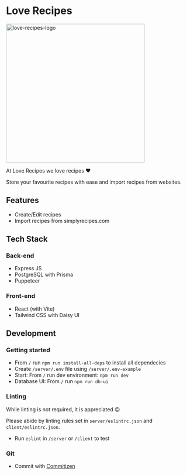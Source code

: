 # Love Recipes

<img width="379" alt="love-recipes-logo" src="https://user-images.githubusercontent.com/22393641/223698475-c82ffc39-5999-4851-bf2b-fcdfe118b4c4.png">

At Love Recipes we love recipes :heart:

Store your favourite recipes with ease and import recipes from websites.

## Features

- Create/Edit recipes
- Import recipes from simplyrecipes.com

## Tech Stack

### Back-end

- Express JS
- PostgreSQL with Prisma
- Puppeteer

### Front-end

- React (with Vite)
- Tailwind CSS with Daisy UI

## Development

### Getting started

- From `/` run `npm run install-all-deps` to install all dependecies
- Create `/server/.env` file using `/server/.env-example`
- Start: From `/` run dev environment: `npm run dev`
- Database UI: From `/` run `npm run db-ui`

### Linting

While linting is not required, it is appreciated :wink:

Please abide by linting rules set in `server/eslintrc.json` and `client/eslintrc.json`.

- Run `eslint` in `/server` or `/client` to test

### Git

- Commit with [Commitizen](https://commitizen-tools.github.io/commitizen/)
